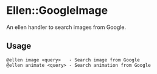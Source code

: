 # Ellen::GoogleImage
An ellen handler to search images from Google.

## Usage
```
@ellen image <query>   - Search image from Google
@ellen animate <query> - Search animation from Google
```
